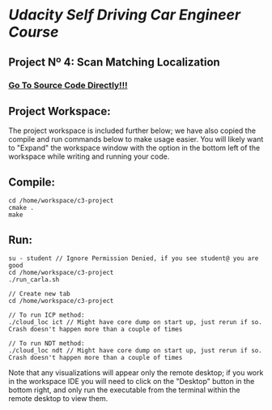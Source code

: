 # *Udacity Self Driving Car Engineer Course*

## **Project Nº 4: Scan Matching Localization**

### [Go To Source Code Directly!!!](https://github.com/HomeBrain-ARG/SDCE_Scan-Matching-Localization/tree/main/01_Source_Code)

## **Project Workspace:**<br />
The project workspace is included further below; we have also copied the compile and run commands below to make usage easier. You will likely want to "Expand" the workspace window with the option in the bottom left of the workspace while writing and running your code.<br />

## **Compile:**<br />
```
cd /home/workspace/c3-project
cmake .
make
```

## **Run:**<br />
```
su - student // Ignore Permission Denied, if you see student@ you are good
cd /home/workspace/c3-project
./run_carla.sh

// Create new tab
cd /home/workspace/c3-project

// To run ICP method:
./cloud_loc ict // Might have core dump on start up, just rerun if so. Crash doesn't happen more than a couple of times

// To run NDT method:
./cloud_loc ndt // Might have core dump on start up, just rerun if so. Crash doesn't happen more than a couple of times

```

Note that any visualizations will appear only the remote desktop; if you work in the workspace IDE you will need to click on the "Desktop" button in the bottom right, and only run the executable from the terminal within the remote desktop to view them.<br />

